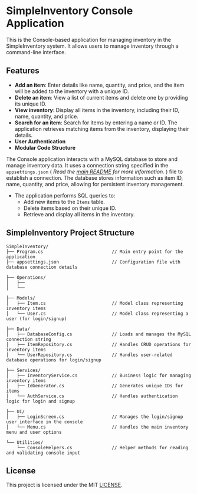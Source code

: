# SimpleInventory Console Application

This is the Console-based application for managing inventory in the SimpleInventory system. It allows users to manage inventory through a command-line interface.

## Features

- **Add an item**: Enter details like name, quantity, and price, and the item will be added to the inventory with a unique ID.
- **Delete an item**: View a list of current items and delete one by providing its unique ID.
- **View inventory**: Display all items in the inventory, including their ID, name, quantity, and price.
- **Search for an item**: Search for items by entering a name or ID. The application retrieves matching items from the inventory, displaying their details.
- **User Authentication**  
- **Modular Code Structure**  

The Console application interacts with a MySQL database to store and manage inventory data. It uses a connection string specified in the `appsettings.json`  ( *Read the [main README](../README.md) for more information.* ) file to establish a connection. The database stores information such as item ID, name, quantity, and price, allowing for persistent inventory management.

- The application performs SQL queries to:
  - Add new items to the `Items` table.
  - Delete items based on their unique ID.
  - Retrieve and display all items in the inventory.
 

## SimpleInventory Project Structure
```text
SimpleInventory/
├── Program.cs                          // Main entry point for the application
├── appsettings.json                    // Configuration file with database connection details

├── Operations/
│   ├──
│   └── 

├── Models/
│   ├── Item.cs                         // Model class representing inventory items
│   └── User.cs                         // Model class representing a user (for login/signup)

├── Data/
│   ├── DatabaseConfig.cs               // Loads and manages the MySQL connection string
│   ├── ItemRepository.cs               // Handles CRUD operations for inventory items
│   └── UserRepository.cs               // Handles user-related database operations for login/signup

├── Services/
│   ├── InventoryService.cs             // Business logic for managing inventory items
│   ├── IdGenerator.cs                  // Generates unique IDs for items
│   └── AuthService.cs                  // Handles authentication logic for login and signup

├── UI/
│   ├── LoginScreen.cs                  // Manages the login/signup user interface in the console
│   └── Menu.cs                         // Handles the main inventory menu and user options

└── Utilities/
    └── ConsoleHelpers.cs               // Helper methods for reading and validating console input

```

## License

This project is licensed under the MIT  [LICENSE](../LICENSE.txt).
